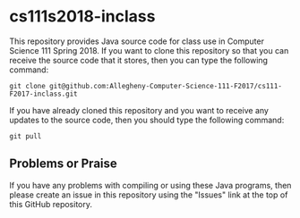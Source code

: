 # cs111s2018-inclass

This repository provides Java source code for class use in Computer Science 111
Spring 2018. If you want to clone this repository so that you can receive the
source code that it stores, then you can type the following command:

```
git clone git@github.com:Allegheny-Computer-Science-111-F2017/cs111-F2017-inclass.git
```

If you have already cloned this repository and you want to receive any updates
to the source code, then you should type the following command:

```
git pull
```

## Problems or Praise

If you have any problems with compiling or using these Java programs, then
please create an issue in this repository using the "Issues" link at the top of
this GitHub repository.
